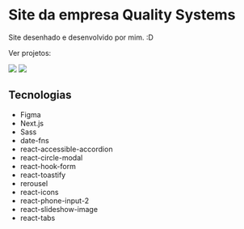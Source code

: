 # Site da empresa Quality Systems

Site desenhado e desenvolvido por mim. :D

Ver projetos: 

[<img src="https://img.shields.io/badge/Figma-F24E1E?style=for-the-badge&logo=figma&logoColor=white">](https://www.figma.com/file/Bh8OO6OQ2R9niuzw6igtvY/Site-Quality)
[<img src="https://img.shields.io/badge/Vercel-000000?style=for-the-badge&logo=vercel&logoColor=white">](https://quality-site.vercel.app/)

## Tecnologias
- Figma
- Next.js
- Sass
- date-fns
- react-accessible-accordion
- react-circle-modal
- react-hook-form
- react-toastify
- rerousel
- react-icons
- react-phone-input-2
- react-slideshow-image
- react-tabs
